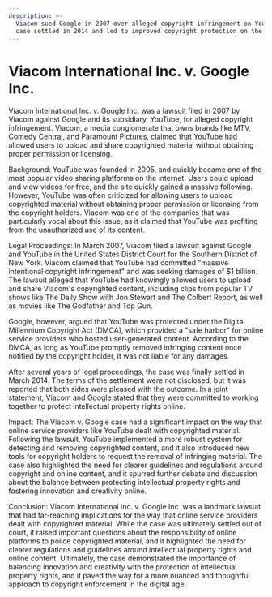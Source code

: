 ```yaml
---
description: >-
  Viacom sued Google in 2007 over alleged copyright infringement on YouTube. The
  case settled in 2014 and led to improved copyright protection on the platform.
---
```


# Viacom International Inc. v. Google Inc.

Viacom International Inc. v. Google Inc. was a lawsuit filed in 2007 by Viacom against Google and its subsidiary, YouTube, for alleged copyright infringement. Viacom, a media conglomerate that owns brands like MTV, Comedy Central, and Paramount Pictures, claimed that YouTube had allowed users to upload and share copyrighted material without obtaining proper permission or licensing.

Background: YouTube was founded in 2005, and quickly became one of the most popular video sharing platforms on the internet. Users could upload and view videos for free, and the site quickly gained a massive following. However, YouTube was often criticized for allowing users to upload copyrighted material without obtaining proper permission or licensing from the copyright holders. Viacom was one of the companies that was particularly vocal about this issue, as it claimed that YouTube was profiting from the unauthorized use of its content.

Legal Proceedings: In March 2007, Viacom filed a lawsuit against Google and YouTube in the United States District Court for the Southern District of New York. Viacom claimed that YouTube had committed "massive intentional copyright infringement" and was seeking damages of $1 billion. The lawsuit alleged that YouTube had knowingly allowed users to upload and share Viacom's copyrighted content, including clips from popular TV shows like The Daily Show with Jon Stewart and The Colbert Report, as well as movies like The Godfather and Top Gun.

Google, however, argued that YouTube was protected under the Digital Millennium Copyright Act (DMCA), which provided a "safe harbor" for online service providers who hosted user-generated content. According to the DMCA, as long as YouTube promptly removed infringing content once notified by the copyright holder, it was not liable for any damages.

After several years of legal proceedings, the case was finally settled in March 2014. The terms of the settlement were not disclosed, but it was reported that both sides were pleased with the outcome. In a joint statement, Viacom and Google stated that they were committed to working together to protect intellectual property rights online.

Impact: The Viacom v. Google case had a significant impact on the way that online service providers like YouTube dealt with copyrighted material. Following the lawsuit, YouTube implemented a more robust system for detecting and removing copyrighted content, and it also introduced new tools for copyright holders to request the removal of infringing material. The case also highlighted the need for clearer guidelines and regulations around copyright and online content, and it spurred further debate and discussion about the balance between protecting intellectual property rights and fostering innovation and creativity online.

Conclusion: Viacom International Inc. v. Google Inc. was a landmark lawsuit that had far-reaching implications for the way that online service providers dealt with copyrighted material. While the case was ultimately settled out of court, it raised important questions about the responsibility of online platforms to police copyrighted material, and it highlighted the need for clearer regulations and guidelines around intellectual property rights and online content. Ultimately, the case demonstrated the importance of balancing innovation and creativity with the protection of intellectual property rights, and it paved the way for a more nuanced and thoughtful approach to copyright enforcement in the digital age.
